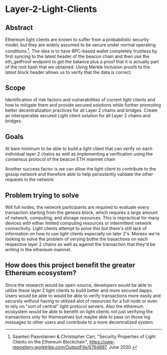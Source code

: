 # Layer-2-Light-Clients

## Abstract
Ethereum light clients are known to suffer from a probabilistic security model, but they are widely assumed to be secure under normal operating conditions [^1]. The idea is to have RPC-based wallet completely trustless by first syncing to the latest header of the beacon chain and then use the eth_getProof endpoint to get the balance plus a proof that it is actually part of the root hash that we obtained. Using Merkle Inclusion proofs to the latest block header allows us to verify that the data is correct. 


## Scope
Identification of risk factors and vulnerabilities of current light clients  and how to mitigate them and provide secured solutions while further promoting better decentralization practices for all Layer 2 chains and bridges. Create an interoperable secured Light client solution for all Layer 2 chains and bridges.

## Goals 
At bare minimum to be able to build a light client that can verify on each individual layer 2 chains as well as implementing a verification using the consensus protocol of the beacon ETH mainnet chain

Another success factor is we can allow the light client to contribute to the gossip network and therefore able to help persistently validate the other requests in the network

## Problem trying to solve
Will full nodes, the network participants are required to evaluate every transaction starting from the genesis block, which requires a large amount of network, computing, and storage resources. This is impractical for many devices with either limited computing resources or intermittent network connectivity. Light clients attempt to solve this but there's still lack of information on how to use light clients especially on later 2's. Moreso we're looking to solve the problem of verying bothe the trasactions on each respective layer 2 chains as well as against the transaction that they'd be writing in the ethereum mainnet. 

## How does this project benefit the greater Ethereum ecosystem?
Since the research would be open-source, developers would be able to utilize these layer 2 light clients to build better and more secured dapps. Users would be able to would be able to verify transactions more easily and securely without having to utilized alot of resources for a full node or even to rely on "sort of central" light protocol servers. Also the ethereum ecosystem would be able to benefit on light clients not just verifying the transactions only for themeselves but maybe able to pass on those log messages to other users and contribute to a more decentralized system. 


[^1]: Saanteri Paavolainen & Christopher Carr, "Security Properties of Light Clients on the Ethereum Blockchain", https://uwe-repository.worktribe.com/OutputFile/6764897, June 2020.

